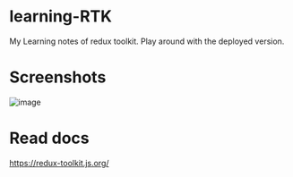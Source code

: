 # learning-RTK
My Learning notes of redux toolkit. Play around with the deployed version.

# Screenshots
![image](https://user-images.githubusercontent.com/78253900/236752105-b5fe6ecf-806d-478a-bc26-323783c2c409.png)

# Read docs
https://redux-toolkit.js.org/

